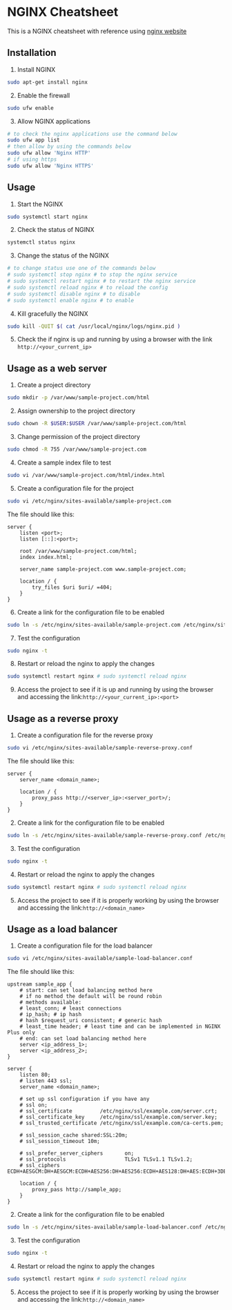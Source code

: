 # NGINX Cheatsheet
This is a NGINX cheatsheet with reference using [nginx website](http://nginx.org/en/docs)

## Installation
1. Install NGINX
```bash
sudo apt-get install nginx
```
2. Enable the firewall
```bash
sudo ufw enable
```
3. Allow NGINX applications
```bash
# to check the nginx applications use the command below
sudo ufw app list
# then allow by using the commands below
sudo ufw allow 'Nginx HTTP'
# if using https
sudo ufw allow 'Nginx HTTPS'
```

## Usage
1. Start the NGINX
```bash
sudo systemctl start nginx
```
2. Check the status of NGINX
```bash
systemctl status nginx
```
3. Change the status of the NGINX
```bash
# to change status use one of the commands below
# sudo systemctl stop nginx # to stop the nginx service
# sudo systemctl restart nginx # to restart the nginx service
# sudo systemctl reload nginx # to reload the config
# sudo systemctl disable nginx # to disable
# sudo systemctl enable nginx # to enable
```
4. Kill gracefully the NGINX
```bash
sudo kill -QUIT $( cat /usr/local/nginx/logs/nginx.pid )
```
5. Check the if nginx is up and running by using a browser with the link `http://<your_current_ip>`

## Usage as a web server
1. Create a project directory
```bash
sudo mkdir -p /var/www/sample-project.com/html
```
2. Assign ownership to the project directory
```bash
sudo chown -R $USER:$USER /var/www/sample-project.com/html
```
3. Change permission of the project directory
```bash
sudo chmod -R 755 /var/www/sample-project.com
```
4. Create a sample index file to test
```bash
sudo vi /var/www/sample-project.com/html/index.html
```
5. Create a configuration file for the project
```bash
sudo vi /etc/nginx/sites-available/sample-project.com
```
The file should like this:
```nginx
server {
    listen <port>;
    listen [::]:<port>;

    root /var/www/sample-project.com/html;
    index index.html;

    server_name sample-project.com www.sample-project.com;

    location / {
        try_files $uri $uri/ =404;
    }
}
```
6. Create a link for the configuration file to be enabled
```bash
sudo ln -s /etc/nginx/sites-available/sample-project.com /etc/nginx/sites-enabled/
```
7. Test the configuration
```bash
sudo nginx -t
```
8. Restart or reload the nginx to apply the changes
```bash
sudo systemctl restart nginx # sudo systemctl reload nginx
```
9. Access the project to see if it is up and running by using the browser and accessing the link:`http://<your_current_ip>:<port>`

## Usage as a reverse proxy
1. Create a configuration file for the reverse proxy
```bash
sudo vi /etc/nginx/sites-available/sample-reverse-proxy.conf
```
The file should like this:
```nginx
server {
    server_name <domain_name>;

    location / {
        proxy_pass http://<server_ip>:<server_port>/;
    }
}
```
2. Create a link for the configuration file to be enabled
```bash
sudo ln -s /etc/nginx/sites-available/sample-reverse-proxy.conf /etc/nginx/sites-enabled/
```
3. Test the configuration
```bash
sudo nginx -t
```
4. Restart or reload the nginx to apply the changes
```bash
sudo systemctl restart nginx # sudo systemctl reload nginx
```
5. Access the project to see if it is properly working by using the browser and accessing the link:`http://<domain_name>`

## Usage as a load balancer
1. Create a configuration file for the load balancer
```bash
sudo vi /etc/nginx/sites-available/sample-load-balancer.conf
```
The file should like this:
```nginx
upstream sample_app {
    # start: can set load balancing method here
    # if no method the default will be round robin
    # methods available: 
    # least_conn; # least connections
    # ip_hash; # ip hash
    # hash $request_uri consistent; # generic hash
    # least_time header; # least time and can be implemented in NGINX Plus only
    # end: can set load balancing method here
    server <ip_address_1>;
    server <ip_address_2>;
}

server {
    listen 80;
    # listen 443 ssl;
    server_name <domain_name>;

    # set up ssl configuration if you have any
    # ssl on;
    # ssl_certificate         /etc/nginx/ssl/example.com/server.crt;
    # ssl_certificate_key     /etc/nginx/ssl/example.com/server.key;
    # ssl_trusted_certificate /etc/nginx/ssl/example.com/ca-certs.pem;
	
    # ssl_session_cache shared:SSL:20m;
    # ssl_session_timeout 10m;
	
    # ssl_prefer_server_ciphers       on;
    # ssl_protocols                   TLSv1 TLSv1.1 TLSv1.2;
    # ssl_ciphers                     ECDH+AESGCM:DH+AESGCM:ECDH+AES256:DH+AES256:ECDH+AES128:DH+AES:ECDH+3DES:DH+3DES:RSA+AESGCM:RSA+AES:RSA+3DES:!aNULL:!MD5:!DSS;

    location / {
        proxy_pass http://sample_app;
    }
}
```
2. Create a link for the configuration file to be enabled
```bash
sudo ln -s /etc/nginx/sites-available/sample-load-balancer.conf /etc/nginx/sites-enabled/
```
3. Test the configuration
```bash
sudo nginx -t
```
4. Restart or reload the nginx to apply the changes
```bash
sudo systemctl restart nginx # sudo systemctl reload nginx
```
5. Access the project to see if it is properly working by using the browser and accessing the link:`http://<domain_name>`